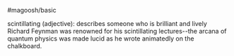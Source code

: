 #magoosh/basic

scintillating (adjective): describes someone who is brilliant and lively 
Richard Feynman was renowned for his scintillating lectures--the arcana of quantum physics was made 
lucid as he wrote animatedly on the chalkboard. 
